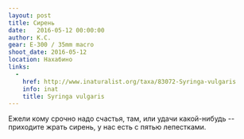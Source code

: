 ```yaml
---
layout: post
title: Сирень
date:   2016-05-12 00:00:00
author: К.С.
gear: E-300 / 35mm macro
shoot_date: 2016-05-12
location: Нахабино
links:
  -
    href: http://www.inaturalist.org/taxa/83072-Syringa-vulgaris
    info: inat
    title: Syringa vulgaris
---
```


Ежели кому срочно надо счастья, там, или удачи какой-нибудь -- приходите жрать сирень, у нас есть с пятью лепестками.
